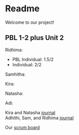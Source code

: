 # Readme 
Welcome to our project!

## PBL 1-2 plus Unit 2
Ridhima: 
  - PBL Individual: 1.5/2 
  - Individual: 2/2

Samhitha:

Kira:

Natasha: 

Adi:

Kira and Natasha [journal](https://docs.google.com/document/d/1QwZR7rZCKQ_408GuY0SUCDS9y_yJ-nyMV44ZrVq_2t0/edit?usp=sharing) <br/>
Adhithi, Sam, and Ridhima [journal](https://docs.google.com/document/d/16K6aheHJTJdytH5vH_9Q-GDjV7uvpKgQ-4cHytyWjlo/edit?usp=sharing)

Our [scrum board](https://github.com/4disease/p1-donuts-new/projects/1)
